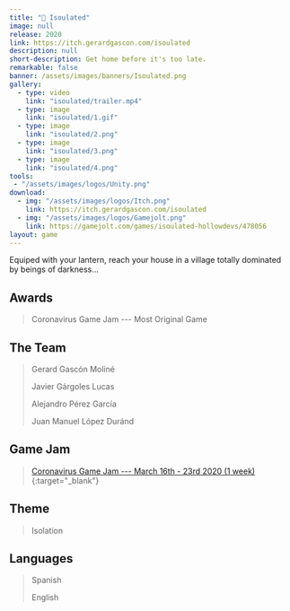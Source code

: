 ```yaml
---
title: "🏮 Isoulated"
image: null
release: 2020
link: https://itch.gerardgascon.com/isoulated
description: null
short-description: Get home before it's too late.
remarkable: false
banner: /assets/images/banners/Isoulated.png
gallery:
  - type: video
    link: "isoulated/trailer.mp4"
  - type: image
    link: "isoulated/1.gif"
  - type: image
    link: "isoulated/2.png"
  - type: image
    link: "isoulated/3.png"
  - type: image
    link: "isoulated/4.png"
tools:
 - "/assets/images/logos/Unity.png"
download:
  - img: "/assets/images/logos/Itch.png"
    link: https://itch.gerardgascon.com/isoulated
  - img: "/assets/images/logos/Gamejolt.png"
    link: https://gamejolt.com/games/isoulated-hollowdevs/478056
layout: game
---
```


Equiped with your lantern, reach your house in a village totally dominated by beings of darkness...

## Awards

> Coronavirus Game Jam --- Most Original Game

## The Team

> Gerard Gascón Moliné
>
> Javier Gárgoles Lucas
>
> Alejandro Pérez García
>
> Juan Manuel López Duránd

## Game Jam

> [Coronavirus Game Jam --- March 16th - 23rd 2020 (1 week)](https://gamejolt.com/search?q=%23CoronavirusGameJam/){:target="_blank"}

## Theme

> Isolation

## Languages

> Spanish
>
> English
